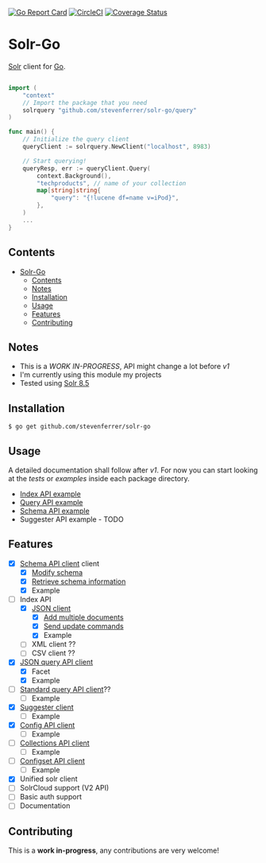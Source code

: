[![Go Report Card](https://goreportcard.com/badge/github.com/stevenferrer/solr-go)](https://goreportcard.com/report/github.com/stevenferrer/solr-go)
[![CircleCI](https://circleci.com/gh/stevenferrer/solr-go.svg?style=shield)](https://circleci.com/gh/stevenferrer/solr-go)
[![Coverage Status](https://coveralls.io/repos/github/stevenferrer/solr-go/badge.svg?branch=master)](https://coveralls.io/github/stevenferrer/solr-go?branch=master)

# Solr-Go

[Solr](https://lucene.apache.org/solr/) client for [Go](http://go.dev/). 

```go

import (
    "context"
    // Import the package that you need
    solrquery "github.com/stevenferrer/solr-go/query"
)

func main() {
    // Initialize the query client
    queryClient := solrquery.NewClient("localhost", 8983)

    // Start querying!
    queryResp, err := queryClient.Query(
        context.Background(),
        "techproducts", // name of your collection
        map[string]string{
            "query": "{!lucene df=name v=iPod}",
        },
    )
    ...
}
```

## Contents

- [Solr-Go](#solr-go)
  - [Contents](#contents)
  - [Notes](#notes)
  - [Installation](#installation)
  - [Usage](#usage)
  - [Features](#features)
  - [Contributing](#contributing)

## Notes

* This is a *WORK IN-PROGRESS*, API might change a lot before *v1*
* I'm currently using this module my projects
* Tested using [Solr 8.5](https://lucene.apache.org/solr/guide/8_5/)

## Installation

```console
$ go get github.com/stevenferrer/solr-go
```

## Usage

A detailed documentation shall follow after *v1*. For now you can start looking at the *tests* or *examples* inside each package directory.

* [Index API example](./index/examples/main.go)
* [Query API example](./query/example/main.go)
* [Schema API example](./schema/example/main.go)
* Suggester API example - TODO

## Features

- [x] [Schema API client](https://lucene.apache.org/solr/guide/8_5/schema-api.html) client
  - [x] [Modify schema](https://lucene.apache.org/solr/guide/8_5/schema-api.html#modify-the-schema)
  - [x] [Retrieve schema information](https://lucene.apache.org/solr/guide/8_5/schema-api.html#retrieve-schema-information)
  - [x] Example
- [ ] Index API
  - [x] [JSON client](https://lucene.apache.org/solr/guide/8_5/uploading-data-with-index-handlers.html)
    - [x] [Add multiple documents](https://lucene.apache.org/solr/guide/8_5/uploading-data-with-index-handlers.html#adding-multiple-json-documents)
    - [x] [Send update commands](https://lucene.apache.org/solr/guide/8_5/uploading-data-with-index-handlers.html#sending-json-update-commands) 
	- [x] Example
  - [ ] XML client ??
  - [ ] CSV client ??
- [x] [JSON query API client](https://lucene.apache.org/solr/guide/8_5/json-query-dsl.html)
  - [x] Facet
  - [x] Example
- [ ] [Standard query API client](https://lucene.apache.org/solr/guide/8_5/the-standard-query-parser.html#the-standard-query-parser)??
  - [ ] Example
- [x] [Suggester client](https://lucene.apache.org/solr/guide/8_5/suggester.html)
  - [ ] Example
- [x] [Config API client](https://lucene.apache.org/solr/guide/8_5/config-api.html)
  - [ ] Example
- [ ] [Collections API client](https://lucene.apache.org/solr/guide/8_5/collections-api.html)
  - [ ] Example
- [ ] [Configset API client](https://lucene.apache.org/solr/guide/8_5/configsets-api.html)
  - [ ] Example
- [x] Unified solr client
- [ ] SolrCloud support (V2 API)
- [ ] Basic auth support
- [ ] Documentation

## Contributing

This is a **work in-progress**, any contributions are very welcome!
